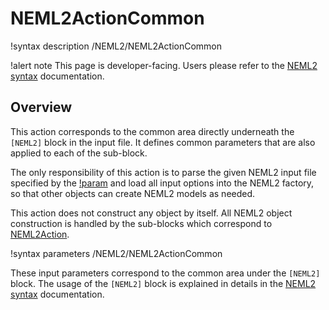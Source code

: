 # NEML2ActionCommon

!syntax description /NEML2/NEML2ActionCommon

!alert note
This page is developer-facing. Users please refer to the [NEML2 syntax](syntax/NEML2/index.md) documentation.

## Overview

This action corresponds to the common area directly underneath the `[NEML2]` block in the input file. It defines common parameters that are also applied to each of the sub-block.

The only responsibility of this action is to parse the given NEML2 input file specified by the [!param](/NEML2/input) and load all input options into the NEML2 factory, so that other objects can create NEML2 models as needed.

This action does not construct any object by itself. All NEML2 object construction is handled by the sub-blocks which correspond to [NEML2Action](NEML2Action.md).

!syntax parameters /NEML2/NEML2ActionCommon

These input parameters correspond to the common area under the `[NEML2]` block. The usage of the `[NEML2]` block is explained in details in the [NEML2 syntax](syntax/NEML2/index.md) documentation.

